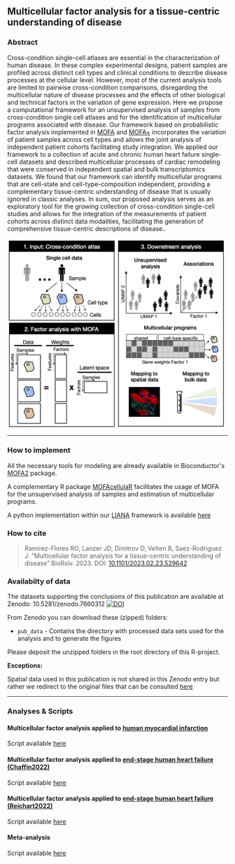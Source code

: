 ## Multicellular factor analysis for a tissue-centric understanding of disease

### Abstract

Cross-condition single-cell atlases are essential in the characterization of human disease. In these complex experimental designs, patient samples are profiled across distinct cell types and clinical conditions to describe disease processes at the cellular level. However, most of the current analysis tools are limited to pairwise cross-condition comparisons, disregarding the multicellular nature of disease processes and the effects of other biological and technical factors in the variation of gene expression. Here we propose a computational framework for an unsupervised analysis of samples from cross-condition single cell atlases and for the identification of multicellular programs associated with disease. Our framework based on probabilistic factor analysis implemented in [MOFA](https://www.embopress.org/doi/full/10.15252/msb.20178124) and [MOFA+](https://genomebiology.biomedcentral.com/articles/10.1186/s13059-020-02015-1) incorporates the variation of patient samples across cell types and allows the joint analysis of independent patient cohorts facilitating study integration. We applied our framework to a collection of acute and chronic human heart failure single-cell datasets and described multicellular processes of cardiac remodeling that were conserved in independent spatial and bulk transcriptomics datasets. We found that our framework can identify multicellular programs that are cell-state and cell-type-composition independent, providing a complementary tissue-centric understanding of disease that is usually ignored in classic analyses. In sum, our proposed analysis serves as an exploratory tool for the growing collection of cross-condition single-cell studies and allows for the integration of the measurements of patient cohorts across distinct data modalities, facilitating the generation of comprehensive tissue-centric descriptions of disease..

<img src="scheme.png" align="center" width="500">

***

### How to implement
 
 All the necessary tools for modeling are already available in Bioconductor's [MOFA2](https://biofam.github.io/MOFA2/) package. 
 
 A complementary R package [MOFAcellulaR](https://github.com/saezlab/MOFAcellulaR) facilitates the usage of MOFA for the unsupervised analysis of samples and estimation of multicellular programs.
 
 A python implementation within our [LIANA](https://github.com/saezlab/liana-py) framework is available [here](https://liana-py.readthedocs.io/en/latest/notebooks/mofacellular.html)

### How to cite
 > Ramirez-Flores RO, Lanzer JD, Dimitrov D, Velten B, Saez-Rodriguez J. “Multicellular factor analysis for a tissue-centric understanding of disease” BioRxiv. 2023. DOI: [10.1101/2023.02.23.529642](https://www.biorxiv.org/content/10.1101/2023.02.23.529642v1)

### Availabilty of data

The datasets supporting the conclusions of this publication are available at Zenodo:
10.5281/zenodo.7660312
[![DOI](https://zenodo.org/badge/DOI/10.5281/zenodo.7660312.svg)](https://zenodo.org/record/7660312#.Y_S5K-zMIeY)

From Zenodo you can download these (zipped) folders: 

* `pub_data` - Contains the directory with processed data sets used for the analysis and to generate the figures

Please deposit the unzipped folders in the root directory of this R-project.

**Exceptions:**
  
Spatial data used in this publication is not shared in this Zenodo entry but rather we redirect to the original files that can be consulted [here](https://github.com/saezlab/visium_heart)

***

### Analyses & Scripts

#### Multicellular factor analysis applied to [human myocardial infarction](https://www.nature.com/articles/s41586-022-05060-x)
Script available [here](https://github.com/saezlab/MOFAcell/tree/main/MI)

#### Multicellular factor analysis applied to [end-stage human heart failure (Chaffin2022)](https://www.nature.com/articles/s41586-022-04817-8)
Script available [here](https://github.com/saezlab/MOFAcell/tree/main/DCM_HCM)

#### Multicellular factor analysis applied to [end-stage human heart failure (Reichart2022)](https://www.science.org/doi/10.1126/science.abo1984)
Script available [here](https://github.com/saezlab/MOFAcell/tree/main/DCM_Hubner)
 
#### Meta-analysis
Script available [here](https://github.com/saezlab/MOFAcell/tree/main/meta)

